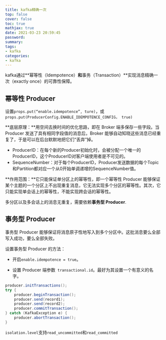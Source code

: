 ```yaml
---
title: kafka精确一次
top: false
cover: false
toc: true
mathjax: true
date: 2021-03-23 20:59:45
password:
summary:
tags:
- kafka
categories:
- kafka
---
```


kafka通过**幂等性（Idempotence）**和**事务（Transaction）**实现消息精确一次（exactly once）的可靠性保障。

## 幂等性 Producer

设置`props.put(“enable.idempotence”, ture)`，或` props.put(ProducerConfig.ENABLE_IDEMPOTENCE_CONFIG， true)`

**底层原理：**用空间去换时间的优化思路，即在 Broker 端多保存一些字段。当 Producer 发送了具有相同字段值的消息后，Broker 能够自动知晓这些消息已经重复了，于是可以在后台默默地把它们“丢弃”掉。

- ProducerID：在每个新的Producer初始化时，会被分配一个唯一的ProducerID，这个ProducerID对客户端使用者是不可见的。
- SequenceNumber：对于每个ProducerID，Producer发送数据的每个Topic和Partition都对应一个从0开始单调递增的SequenceNumber值。

**作用范围：**它只能保证单分区上的幂等性，即一个幂等性 Producer 能够保证某个主题的一个分区上不出现重复消息，它无法实现多个分区的幂等性。其次，它只能实现单会话上的幂等性，不能实现跨会话的幂等性。

多分区以及多会话上的消息无重复，需要依赖**事务型 Producer**.

## **事务型 Producer**

事务型 Producer 能够保证将消息原子性地写入到多个分区中。这批消息要么全部写入成功，要么全部失败。

设置事务型 Producer 的方法：

- 开启`enable.idempotence = true`。

- 设置 Producer 端参数` transactional.id`。最好为其设置一个有意义的名字。

```java
producer.initTransactions();
try {
    producer.beginTransaction();
    producer.send(record1);
    producer.send(record2);
    producer.commitTransaction();
} catch (KafkaException e) {
    producer.abortTransaction();
}
```

`isolation.level`支持`read_uncommitted`和`read_committed`